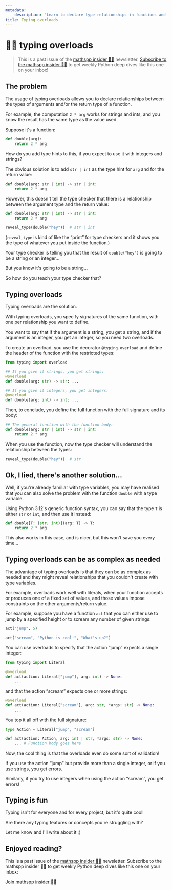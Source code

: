 ```yaml
---
metadata:
    description: "Learn to declare type relationships in functions and why that would be relevant in this sample of the mathspp insider weekly newsletter."
title: Typing overloads
---
```


# 🐍🚀 typing overloads

 > This is a past issue of the [mathspp insider 🐍🚀](/insider) newsletter. [Subscribe to the mathspp insider 🐍🚀](/insider#subscribe) to get weekly Python deep dives like this one on your inbox!

## The problem

The usage of typing overloads allows you to declare relationships between the types of arguments and/or the return type of a function.

For example, the computation `2 * arg` works for strings and ints, and you know the result has the same type as the value used.

Suppose it's a function:

```py
def double(arg):
    return 2 * arg
```

How do you add type hints to this, if you expect to use it with integers and strings?

The obvious solution is to add `str | int` as the type hint for `arg` and for the return value:

```py
def double(arg: str | int) -> str | int:
    return 2 * arg
```

However, this doesn't tell the type checker that there is a relationship between the argument type and the return value:

```py
def double(arg: str | int) -> str | int:
    return 2 * arg

reveal_type(double("hey"))  # str | int
```

(`reveal_type` is kind of like the “print” for type checkers and it shows you the type of whatever you put inside the function.)

Your type checker is telling you that the result of `double("hey")` is going to be a string or an integer...

But you know it's going to be a string...

So how do you teach your type checker that?

## Typing overloads

Typing overloads are the solution.

With typing overloads, you specify signatures of the same function, with one per relationship you want to define.

You want to say that if the argument is a string, you get a string, and if the argument is an integer, you get an integer, so you need two overloads.

To create an overload, you use the decorator `@typing.overload` and define the header of the function with the restricted types:

```py
from typing import overload

## If you give it strings, you get strings:
@overload
def double(arg: str) -> str: ...

## If you give it integers, you get integers:
@overload
def double(arg: int) -> int: ...
```

Then, to conclude, you define the full function with the full signature and its body:

```py
## The general function with the function body:
def double(arg: str | int) -> str | int:
    return 2 * arg
```

When you use the function, now the type checker will understand the relationship between the types:

```py
reveal_type(double("hey"))  # str
```

## Ok, I lied, there's another solution...

Well, if you're already familiar with type variables, you may have realised that you can also solve the problem with the function `double` with a type variable.

Using Python 3.12's generic function syntax, you can say that the type `T` is either `str` or `int`, and then use it instead:

```py
def double[T: (str, int)](arg: T) -> T:
    return 2 * arg
```

This also works in this case, and is nicer, but this won't save you every time...

## Typing overloads can be as complex as needed

The advantage of typing overloads is that they can be as complex as needed and they might reveal relationships that you couldn't create with type variables.

For example, overloads work well with literals, when your function accepts or produces one of a fixed set of values, and those values impose constraints on the other arguments/return value.

For example, suppose you have a function `act` that you can either use to jump by a specified height or to scream any number of given strings:

```py
act("jump", 5)

act("scream", "Python is cool!", "What's up?")
```

You can use overloads to specify that the action “jump” expects a single integer:

```py
from typing import Literal

@overload
def act(action: Literal["jump"], arg: int) -> None:
    ...
```

and that the action “scream” expects one or more strings:

```py
@overload
def act(action: Literal["scream"], arg: str, *args: str) -> None:
    ...
```

You top it all off with the full signature:

```py
type Action = Literal["jump", "scream"]

def act(action: Action, arg: int | str, *args: str) -> None:
    ... # Function body goes here
```

Now, the cool thing is that the overloads even do some sort of validation!

If you use the action “jump” but provide more than a single integer, or if you use strings, you get errors.

Similarly, if you try to use integers when using the action “scream”, you get errors!

## Typing is fun

Typing isn't for everyone and for every project, but it's quite cool!

Are there any typing features or concepts you're struggling with?

Let me know and I'll write about it ;)

## Enjoyed reading?

This is a past issue of the [mathspp insider 🐍🚀](/insider) newsletter.
Subscribe to the mathspp insider 🐍🚀 to get weekly Python deep dives like this one on your inbox:

[Join mathspp insider 🐍🚀](?classes=btn,btn-lg,btn-center#subscribe)
